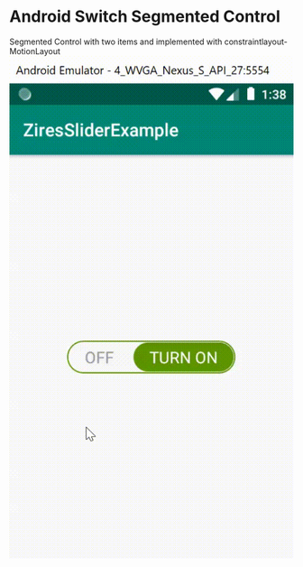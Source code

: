 # Android Switch Segmented Control
Segmented Control with two items and implemented with constraintlayout-MotionLayout
![](androidswitchsegmentedcontrol.gif)
